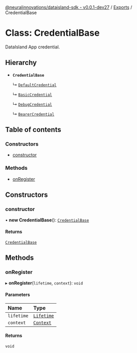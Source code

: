 [@neuralinnovations/dataisland-sdk - v0.0.1-dev27](../../README.md) / [Exports](../modules.md) / CredentialBase

# Class: CredentialBase

DataIsland App credential.

## Hierarchy

- **`CredentialBase`**

  ↳ [`DefaultCredential`](DefaultCredential.md)

  ↳ [`BasicCredential`](BasicCredential.md)

  ↳ [`DebugCredential`](DebugCredential.md)

  ↳ [`BearerCredential`](BearerCredential.md)

## Table of contents

### Constructors

- [constructor](CredentialBase.md#constructor)

### Methods

- [onRegister](CredentialBase.md#onregister)

## Constructors

### constructor

• **new CredentialBase**(): [`CredentialBase`](CredentialBase.md)

#### Returns

[`CredentialBase`](CredentialBase.md)

## Methods

### onRegister

▸ **onRegister**(`lifetime`, `context`): `void`

#### Parameters

| Name | Type |
| :------ | :------ |
| `lifetime` | [`Lifetime`](Lifetime.md) |
| `context` | [`Context`](Context.md) |

#### Returns

`void`
